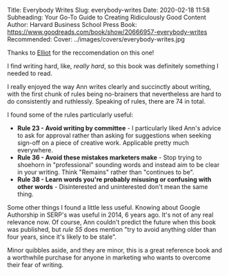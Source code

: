 Title: Everybody Writes
Slug: everybody-writes
Date: 2020-02-18 11:58
Subheading: Your Go-To Guide to Creating Ridiculously Good Content
Author: Harvard Business School Press
Book: https://www.goodreads.com/book/show/20666957-everybody-writes
Recommended: 
Cover: ../images/covers/everybody-writes.jpg

Thanks to [Elliot](https://twitter.com/IAmElliot) for the reccomendation on this one!

I find writing hard, like, *really hard*, so this book was definitely something I needed to read.

I really enjoyed the way Ann writes clearly and succinctly about writing, with the first chunk of rules being no-brainers that nevertheless are hard to do consistently and ruthlessly. Speaking of rules, there are 74 in total.

I found some of the rules particularly useful:

* **Rule 23 - Avoid writing by committee** - I particularly liked Ann's advice to ask for approval rather than asking for suggestions when seeking sign-off on a piece of creative work. Applicable pretty much everywhere.
* **Rule 36 - Avoid these mistakes marketers make** - Stop trying to shoehorn in "professional" sounding words and instead aim to be clear in your writing. Think "Remains" rather than "continues to be".
* **Rule 38 - Learn words you're probably misusing or confusing with other words** - Disinterested and uninterested don't mean the same thing.

Some other things I found a little less useful. Knowing about Google Authorship in SERP's was useful in 2014, 6 years ago. It's not of any real relevance now. Of course, Ann couldn't predict the future when this book was published, but *rule 55* does mention "try to avoid anything older than four years, since it's likely to be stale".

Minor quibbles aside, and they are minor, this is a great reference book and a worthwhile purchase for anyone in marketing who wants to overcome their fear of writing.